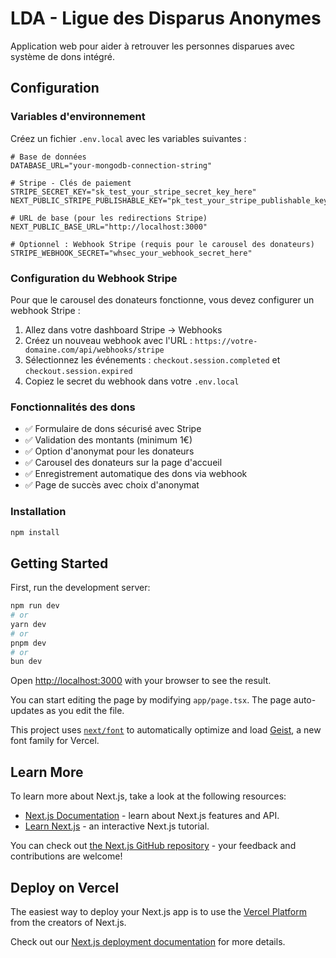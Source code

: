 # LDA - Ligue des Disparus Anonymes

Application web pour aider à retrouver les personnes disparues avec système de dons intégré.

## Configuration

### Variables d'environnement

Créez un fichier `.env.local` avec les variables suivantes :

```env
# Base de données
DATABASE_URL="your-mongodb-connection-string"

# Stripe - Clés de paiement
STRIPE_SECRET_KEY="sk_test_your_stripe_secret_key_here"
NEXT_PUBLIC_STRIPE_PUBLISHABLE_KEY="pk_test_your_stripe_publishable_key_here"

# URL de base (pour les redirections Stripe)
NEXT_PUBLIC_BASE_URL="http://localhost:3000"

# Optionnel : Webhook Stripe (requis pour le carousel des donateurs)
STRIPE_WEBHOOK_SECRET="whsec_your_webhook_secret_here"
```

### Configuration du Webhook Stripe

Pour que le carousel des donateurs fonctionne, vous devez configurer un webhook Stripe :

1. Allez dans votre dashboard Stripe → Webhooks
2. Créez un nouveau webhook avec l'URL : `https://votre-domaine.com/api/webhooks/stripe`
3. Sélectionnez les événements : `checkout.session.completed` et `checkout.session.expired`
4. Copiez le secret du webhook dans votre `.env.local`

### Fonctionnalités des dons

- ✅ Formulaire de dons sécurisé avec Stripe
- ✅ Validation des montants (minimum 1€)
- ✅ Option d'anonymat pour les donateurs
- ✅ Carousel des donateurs sur la page d'accueil
- ✅ Enregistrement automatique des dons via webhook
- ✅ Page de succès avec choix d'anonymat

### Installation

```bash
npm install
```

## Getting Started

First, run the development server:

```bash
npm run dev
# or
yarn dev
# or
pnpm dev
# or
bun dev
```

Open [http://localhost:3000](http://localhost:3000) with your browser to see the result.

You can start editing the page by modifying `app/page.tsx`. The page auto-updates as you edit the file.

This project uses [`next/font`](https://nextjs.org/docs/app/building-your-application/optimizing/fonts) to automatically optimize and load [Geist](https://vercel.com/font), a new font family for Vercel.

## Learn More

To learn more about Next.js, take a look at the following resources:

- [Next.js Documentation](https://nextjs.org/docs) - learn about Next.js features and API.
- [Learn Next.js](https://nextjs.org/learn) - an interactive Next.js tutorial.

You can check out [the Next.js GitHub repository](https://github.com/vercel/next.js) - your feedback and contributions are welcome!

## Deploy on Vercel

The easiest way to deploy your Next.js app is to use the [Vercel Platform](https://vercel.com/new?utm_medium=default-template&filter=next.js&utm_source=create-next-app&utm_campaign=create-next-app-readme) from the creators of Next.js.

Check out our [Next.js deployment documentation](https://nextjs.org/docs/app/building-your-application/deploying) for more details.
